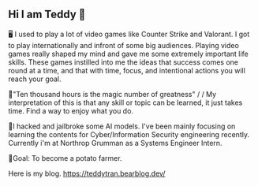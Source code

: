 ## Hi I am Teddy 🐻

🖥️ I used to play a lot of video games like Counter Strike and Valorant. I got to play internationally and infront of some big audiences. Playing video games really shaped my mind and gave me some extremely important life skills. These games instilled into me the ideas that success comes one round at a time, and that with time, focus, and intentional actions you will reach your goal.

📝"Ten thousand hours is the magic number of greatness" 
/
/
My interpretation of this is that any skill or topic can be learned, it just takes time.
Find a way to enjoy what you do. 

🤖I hacked and jailbroke some AI models. I've been mainly focusing on learning the contents for Cyber/Information Security engineering recently.
Currently i'm at Northrop Grumman as a Systems Engineer Intern. 

🥔Goal: To become a potato farmer.

Here is my blog.
https://teddytran.bearblog.dev/


<!--
**thienantran/thienantran** is a ✨ _special_ ✨ repository because its `README.md` (this file) appears on your GitHub profile.

Here are some ideas to get you started:

- 🔭 I’m currently working on ...
- 🌱 I’m currently learning ...
- 👯 I’m looking to collaborate on ...
- 🤔 I’m looking for help with ...
- 💬 Ask me about ...
- 📫 How to reach me: ...
- 😄 Pronouns: ...
- ⚡ Fun fact: ...
-->
